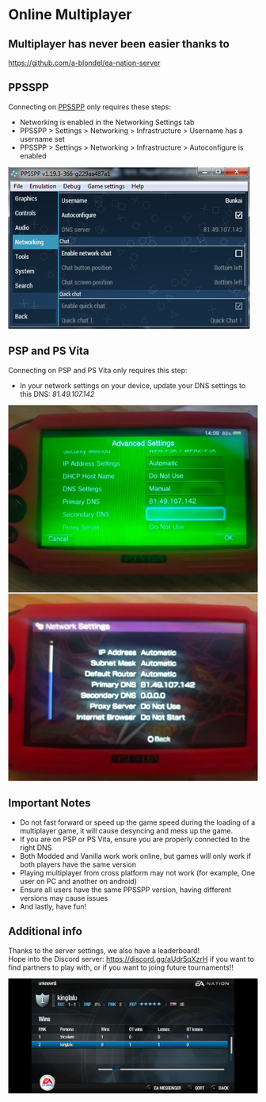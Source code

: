 # Online Multiplayer

## Multiplayer has never been easier thanks to
https://github.com/a-blondel/ea-nation-server

## PPSSPP
Connecting on [PPSSPP](https://www.ppsspp.org/download/) only requires these steps:

- Networking is enabled in the Networking Settings tab
- PPSSPP > Settings > Networking > Infrastructure > Username has a username set
- PPSSPP > Settings > Networking > Infrastructure > Autoconfigure is enabled

![PPSSPP settings](https://github.com/Bunkai9448/NHL-07_public/blob/main/Net-play/screenshots/PPSSPP%20settings.png)

## PSP and PS Vita
Connecting on PSP and PS Vita only requires this step:

- In your network settings on your device, update your DNS settings to this DNS:
*81.49.107.142*

![Vita settings](https://github.com/Bunkai9448/NHL-07_public/blob/main/Net-play/screenshots/DNS_vita.png)
![PSP settings](https://github.com/Bunkai9448/NHL-07_public/blob/main/Net-play/screenshots/DNS_psp.png)

## Important Notes
- Do not fast forward or speed up the game speed during the loading of a multiplayer game, it will cause desyncing and mess up the game.
- If you are on PSP or PS Vita, ensure you are properly connected to the right DNS 
- Both Modded and Vanilla work work online, but games will only work if both players have the same version 
- Playing multiplayer from cross platform may not work (for example, One user on PC and another on android) 
- Ensure all users have the same PPSSPP version, having different versions may cause issues 
- And lastly, have fun!

## Additional info

Thanks to the server settings, we also have a leaderboard!   
Hope into the Discord server: https://discord.gg/aUdr5qXzrH if you want to find partners to play with, or if you want to joing future tournaments!!

![Leaderboard](https://github.com/Bunkai9448/NHL-07_public/blob/main/Net-play/screenshots/leaderboard%20stats.png)

